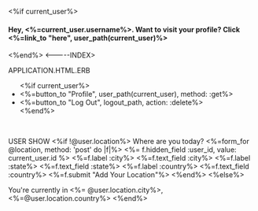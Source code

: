 <%if current_user%>
  <h4>Hey, <%=current_user.username%>. Want to visit your profile? Click <%=link_to "here", user_path(current_user)%></h4>
<%end%> <-----INDEX>

APPLICATION.HTML.ERB
<ul class="nav-bar">
    <%if current_user%>
      <li><%=button_to "Profile", user_path(current_user), method: :get%></li>
      <li><%=button_to "Log Out", logout_path, action: :delete%></li>
    <%end%></ul><br>

USER SHOW
<%if !@user.location%>
    Where are you today?
    <%=form_for @location, method: 'post' do |f|%>
      <%= f.hidden_field :user_id, value: current_user.id %>
      <%=f.label :city%>
      <%=f.text_field :city%>
      <%=f.label :state%>
      <%=f.text_field :state%>
      <%=f.label :country%>
      <%=f.text_field :country%>
      <%=f.submit "Add Your Location"%>
    <%end%>
  <%else%>
    <p>You're  currently in <%= @user.location.city%>, <%=@user.location.country%>
  <%end%>